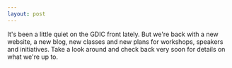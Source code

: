 ```yaml
---
layout: post
---
```


It's been a little quiet on the GDIC front lately. But we're back with a new website, a new blog, new classes and new plans for workshops, speakers and initiatives. Take a look around and check back very soon for details on what we're up to.